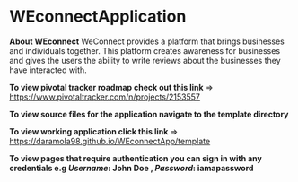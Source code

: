 # WEconnectApplication

**About WEconnect**
WeConnect provides a platform that brings businesses and individuals together. This platform
creates awareness for businesses and gives the users the ability to write reviews about the
businesses they have interacted with.

**To view pivotal tracker roadmap check out this link** => https://www.pivotaltracker.com/n/projects/2153557

**To view source files for the application navigate to the template directory**

**To view working application click this link** => https://daramola98.github.io/WEconnectApp/template

**To view pages that require authentication you can sign in with any credentials e.g _Username_: John Doe , _Password_: iamapassword**